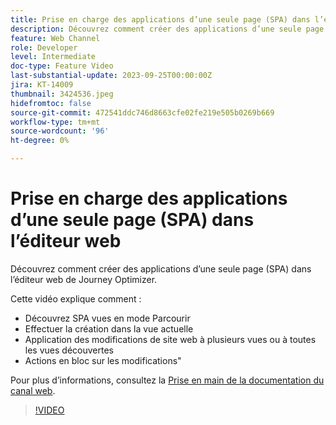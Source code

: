 ```yaml
---
title: Prise en charge des applications d’une seule page (SPA) dans l’éditeur web
description: Découvrez comment créer des applications d’une seule page (SPA) dans l’éditeur web de Journey Optimizer.
feature: Web Channel
role: Developer
level: Intermediate
doc-type: Feature Video
last-substantial-update: 2023-09-25T00:00:00Z
jira: KT-14009
thumbnail: 3424536.jpeg
hidefromtoc: false
source-git-commit: 472541ddc746d8663cfe02fe219e505b0269b669
workflow-type: tm+mt
source-wordcount: '96'
ht-degree: 0%

---
```



# Prise en charge des applications d’une seule page (SPA) dans l’éditeur web

Découvrez comment créer des applications d’une seule page (SPA) dans l’éditeur web de Journey Optimizer.

Cette vidéo explique comment :

* Découvrez SPA vues en mode Parcourir
* Effectuer la création dans la vue actuelle
* Application des modifications de site web à plusieurs vues ou à toutes les vues découvertes
* Actions en bloc sur les modifications&quot;

Pour plus d’informations, consultez la [Prise en main de la documentation du canal web](https://experienceleague.adobe.com/docs/journey-optimizer/using/web/get-started-web.html).

>[!VIDEO](https://video.tv.adobe.com/v/3424536/?learn=on)

